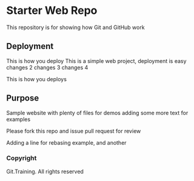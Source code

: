 # Starter Web Repo

This repository is for showing how Git and GitHub work

## Deployment

This is how you deploy
This is a simple web project, deployment is easy
changes 2
changes 3
changes 4

This is how you deploys

## Purpose

Sample website with plenty of files for demos
adding some more text for examples

Please fork this repo and issue pull request for review

Adding a line for rebasing example, and another

### Copyright
Git.Training. All rights reserved
